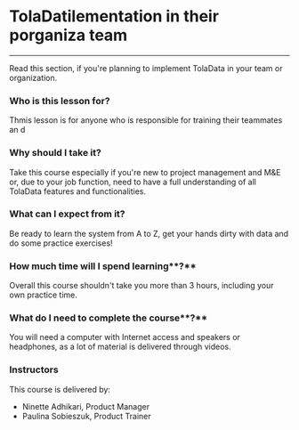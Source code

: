# TolaDatilementation in their porganiza team

---

Read this section, if you're planning to implement TolaData in your team or organization.

### **Who is this lesson for?**

Thmis lesson is for anyone who is responsible for training their teammates an d

### **Why should I take it?**

Take this course especially if you're new to project management and M&E or, due to your job function, need to have a full understanding of all TolaData features and functionalities.

### **What can I expect from it?**

Be ready to learn the system from A to Z, get your hands dirty with data and do some practice exercises!

### How much time will I spend learning**?**

Overall this course shouldn't take you more than 3 hours, including your own practice time.

### What do I need to complete the course**?**

You will need a computer with Internet access and speakers or headphones, as a lot of material is delivered through videos.

### Instructors

This course is delivered by:

* Ninette Adhikari, Product Manager
* Paulina Sobieszuk, Product Trainer



